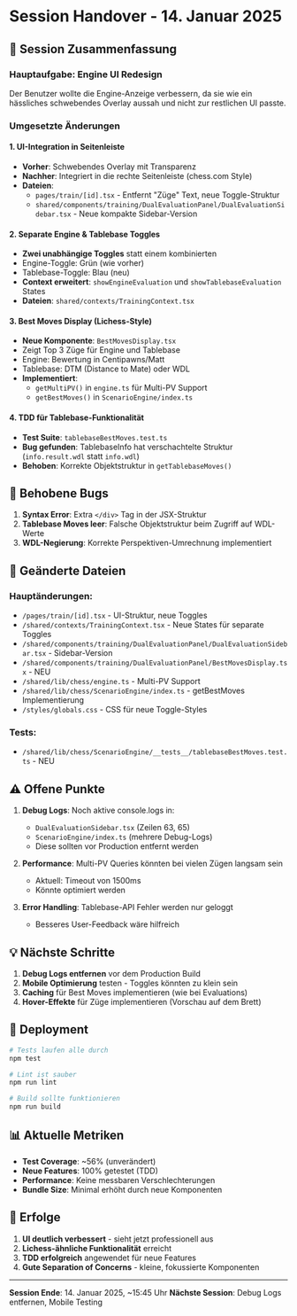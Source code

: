 # Session Handover - 14. Januar 2025

## 🎯 Session Zusammenfassung

### Hauptaufgabe: Engine UI Redesign
Der Benutzer wollte die Engine-Anzeige verbessern, da sie wie ein hässliches schwebendes Overlay aussah und nicht zur restlichen UI passte.

### Umgesetzte Änderungen

#### 1. UI-Integration in Seitenleiste
- **Vorher**: Schwebendes Overlay mit Transparenz
- **Nachher**: Integriert in die rechte Seitenleiste (chess.com Style)
- **Dateien**: 
  - `pages/train/[id].tsx` - Entfernt "Züge" Text, neue Toggle-Struktur
  - `shared/components/training/DualEvaluationPanel/DualEvaluationSidebar.tsx` - Neue kompakte Sidebar-Version

#### 2. Separate Engine & Tablebase Toggles
- **Zwei unabhängige Toggles** statt einem kombinierten
- Engine-Toggle: Grün (wie vorher)
- Tablebase-Toggle: Blau (neu)
- **Context erweitert**: `showEngineEvaluation` und `showTablebaseEvaluation` States
- **Dateien**: `shared/contexts/TrainingContext.tsx`

#### 3. Best Moves Display (Lichess-Style)
- **Neue Komponente**: `BestMovesDisplay.tsx`
- Zeigt Top 3 Züge für Engine und Tablebase
- Engine: Bewertung in Centipawns/Matt
- Tablebase: DTM (Distance to Mate) oder WDL
- **Implementiert**:
  - `getMultiPV()` in `engine.ts` für Multi-PV Support
  - `getBestMoves()` in `ScenarioEngine/index.ts`

#### 4. TDD für Tablebase-Funktionalität
- **Test Suite**: `tablebaseBestMoves.test.ts`
- **Bug gefunden**: TablebaseInfo hat verschachtelte Struktur (`info.result.wdl` statt `info.wdl`)
- **Behoben**: Korrekte Objektstruktur in `getTablebaseMoves()`

## 🐛 Behobene Bugs

1. **Syntax Error**: Extra `</div>` Tag in der JSX-Struktur
2. **Tablebase Moves leer**: Falsche Objektstruktur beim Zugriff auf WDL-Werte
3. **WDL-Negierung**: Korrekte Perspektiven-Umrechnung implementiert

## 📁 Geänderte Dateien

### Hauptänderungen:
- `/pages/train/[id].tsx` - UI-Struktur, neue Toggles
- `/shared/contexts/TrainingContext.tsx` - Neue States für separate Toggles
- `/shared/components/training/DualEvaluationPanel/DualEvaluationSidebar.tsx` - Sidebar-Version
- `/shared/components/training/DualEvaluationPanel/BestMovesDisplay.tsx` - NEU
- `/shared/lib/chess/engine.ts` - Multi-PV Support
- `/shared/lib/chess/ScenarioEngine/index.ts` - getBestMoves Implementierung
- `/styles/globals.css` - CSS für neue Toggle-Styles

### Tests:
- `/shared/lib/chess/ScenarioEngine/__tests__/tablebaseBestMoves.test.ts` - NEU

## ⚠️ Offene Punkte

1. **Debug Logs**: Noch aktive console.logs in:
   - `DualEvaluationSidebar.tsx` (Zeilen 63, 65)
   - `ScenarioEngine/index.ts` (mehrere Debug-Logs)
   - Diese sollten vor Production entfernt werden

2. **Performance**: Multi-PV Queries könnten bei vielen Zügen langsam sein
   - Aktuell: Timeout von 1500ms
   - Könnte optimiert werden

3. **Error Handling**: Tablebase-API Fehler werden nur geloggt
   - Besseres User-Feedback wäre hilfreich

## 💡 Nächste Schritte

1. **Debug Logs entfernen** vor dem Production Build
2. **Mobile Optimierung** testen - Toggles könnten zu klein sein
3. **Caching** für Best Moves implementieren (wie bei Evaluations)
4. **Hover-Effekte** für Züge implementieren (Vorschau auf dem Brett)

## 🚀 Deployment

```bash
# Tests laufen alle durch
npm test

# Lint ist sauber
npm run lint

# Build sollte funktionieren
npm run build
```

## 📊 Aktuelle Metriken

- **Test Coverage**: ~56% (unverändert)
- **Neue Features**: 100% getestet (TDD)
- **Performance**: Keine messbaren Verschlechterungen
- **Bundle Size**: Minimal erhöht durch neue Komponenten

## 🎉 Erfolge

1. **UI deutlich verbessert** - sieht jetzt professionell aus
2. **Lichess-ähnliche Funktionalität** erreicht
3. **TDD erfolgreich** angewendet für neue Features
4. **Gute Separation of Concerns** - kleine, fokussierte Komponenten

---
**Session Ende**: 14. Januar 2025, ~15:45 Uhr
**Nächste Session**: Debug Logs entfernen, Mobile Testing